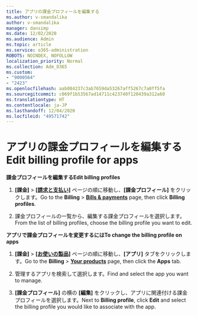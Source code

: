 ```yaml
---
title: アプリの課金プロフィールを編集する
ms.author: v-smandalika
author: v-smandalika
manager: dansimp
ms.date: 12/02/2020
ms.audience: Admin
ms.topic: article
ms.service: o365-administration
ROBOTS: NOINDEX, NOFOLLOW
localization_priority: Normal
ms.collection: Adm_O365
ms.custom:
- "9000564"
- "2423"
ms.openlocfilehash: aab084237c3ab7659da53267aff5267c7a0ff5fa
ms.sourcegitcommit: c069f1b53567ad14711c423740f120439a312a60
ms.translationtype: HT
ms.contentlocale: ja-JP
ms.lasthandoff: 12/04/2020
ms.locfileid: "49571742"
---
```

# <a name="edit-billing-profile-for-apps"></a><span data-ttu-id="9cc69-102">アプリの課金プロフィールを編集する</span><span class="sxs-lookup"><span data-stu-id="9cc69-102">Edit billing profile for apps</span></span>

<span data-ttu-id="9cc69-103">**課金プロフィールを編集する**</span><span class="sxs-lookup"><span data-stu-id="9cc69-103">**Edit billing profiles**</span></span>

1. <span data-ttu-id="9cc69-104">**[課金]** > **[[請求と支払い]](https://go.microsoft.com/fwlink/p/?linkid=848039)** ページの順に移動し、**[課金プロフィール]** をクリックします。</span><span class="sxs-lookup"><span data-stu-id="9cc69-104">Go to the **Billing** > **[Bills & payments](https://go.microsoft.com/fwlink/p/?linkid=848039)** page, then click **Billing profiles**.</span></span>

2. <span data-ttu-id="9cc69-105">課金プロフィールの一覧から、編集する課金プロフィールを選択します。</span><span class="sxs-lookup"><span data-stu-id="9cc69-105">From the list of billing profiles, choose the billing profile you want to edit.</span></span>

<span data-ttu-id="9cc69-106">**アプリで課金プロフィールを変更するには**</span><span class="sxs-lookup"><span data-stu-id="9cc69-106">**To change the billing profile on apps**</span></span>

1. <span data-ttu-id="9cc69-107">**[課金]** > **[[お使いの製品]](https://go.microsoft.com/fwlink/p/?linkid=842054)** ページの順に移動し、**[アプリ]** タブをクリックします。</span><span class="sxs-lookup"><span data-stu-id="9cc69-107">Go to the **Billing** > **[Your products](https://go.microsoft.com/fwlink/p/?linkid=842054)** page, then click the **Apps** tab.</span></span>

2. <span data-ttu-id="9cc69-108">管理するアプリを検索して選択します。</span><span class="sxs-lookup"><span data-stu-id="9cc69-108">Find and select the app you want to manage.</span></span>  

3. <span data-ttu-id="9cc69-109">**[課金プロフィール]** の横の **[編集]** をクリックし、アプリに関連付ける課金プロフィールを選択します。</span><span class="sxs-lookup"><span data-stu-id="9cc69-109">Next to **Billing profile**, click **Edit** and select the billing profile you would like to associate with the app.</span></span>